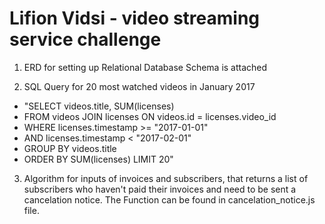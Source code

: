 # Lifion Vidsi - video streaming service challenge

1. ERD for setting up Relational Database Schema is attached


2. SQL Query for 20 most watched videos in January 2017

  -  "SELECT videos.title, SUM(licenses)
  -  FROM videos JOIN licenses ON videos.id = licenses.video_id
  -  WHERE licenses.timestamp >= "2017-01-01"
  -  AND licenses.timestamp < "2017-02-01"
  -  GROUP BY videos.title
  -  ORDER BY SUM(licenses) LIMIT 20"

3. Algorithm for inputs of invoices and subscribers, that returns a list of subscribers who haven't paid their invoices and need to be sent a cancelation notice.  The Function can be found in cancelation_notice.js file.
